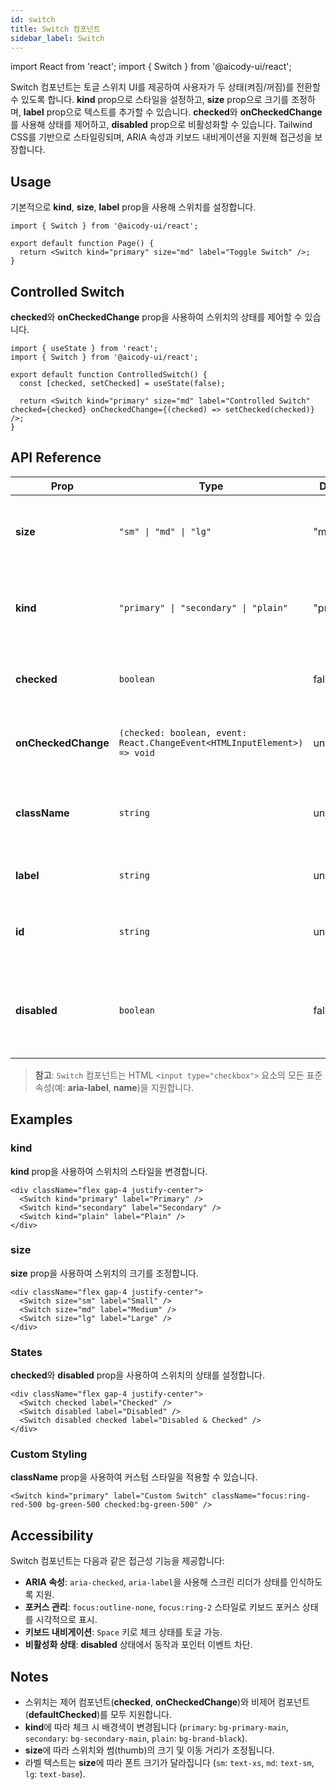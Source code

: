 ```yaml
---
id: switch
title: Switch 컴포넌트
sidebar_label: Switch
---
```


import React from 'react';
import { Switch } from '@aicody-ui/react';

Switch 컴포넌트는 토글 스위치 UI를 제공하여 사용자가 두 상태(켜짐/꺼짐)를 전환할 수 있도록 합니다. **kind** prop으로 스타일을 설정하고, **size** prop으로 크기를 조정하며, **label** prop으로 텍스트를 추가할 수 있습니다. **checked**와 **onCheckedChange**를 사용해 상태를 제어하고, **disabled** prop으로 비활성화할 수 있습니다. Tailwind CSS를 기반으로 스타일링되며, ARIA 속성과 키보드 내비게이션을 지원해 접근성을 보장합니다.

<div className="py-5 flex gap-4 justify-center">
  <Switch kind="primary" size="md" label="Toggle Switch" />
</div>

## Usage

기본적으로 **kind**, **size**, **label** prop을 사용해 스위치를 설정합니다.

```tsx
import { Switch } from '@aicody-ui/react';

export default function Page() {
  return <Switch kind="primary" size="md" label="Toggle Switch" />;
}
```

## Controlled Switch

**checked**와 **onCheckedChange** prop을 사용하여 스위치의 상태를 제어할 수 있습니다.

```tsx
import { useState } from 'react';
import { Switch } from '@aicody-ui/react';

export default function ControlledSwitch() {
  const [checked, setChecked] = useState(false);

  return <Switch kind="primary" size="md" label="Controlled Switch" checked={checked} onCheckedChange={(checked) => setChecked(checked)} />;
}
```

## API Reference

| Prop                | Type                                                                     | Default   | Description                                                             |
| ------------------- | ------------------------------------------------------------------------ | --------- | ----------------------------------------------------------------------- |
| **size**            | `"sm" \| "md" \| "lg"`                                                   | "md"      | 스위치의 크기 (sm: 4x7, md: 5x9, lg: 6x11, 단위: rem).                  |
| **kind**            | `"primary" \| "secondary" \| "plain"`                                    | "primary" | 스위치의 스타일 변형 (포커스 링 색상, 체크 시 배경 등).                 |
| **checked**         | `boolean`                                                                | false     | 스위치의 선택 상태. 제어 컴포넌트에서 사용.                             |
| **onCheckedChange** | `(checked: boolean, event: React.ChangeEvent<HTMLInputElement>) => void` | undefined | 체크 상태 변경 시 호출되는 이벤트 핸들러.                               |
| **className**       | `string`                                                                 | undefined | 추가적인 Tailwind CSS 클래스 또는 커스텀 스타일.                        |
| **label**           | `string`                                                                 | undefined | 스위치 옆에 표시할 라벨 텍스트.                                         |
| **id**              | `string`                                                                 | undefined | 스위치의 고유 ID. 지정하지 않으면 자동 생성됨.                          |
| **disabled**        | `boolean`                                                                | false     | 스위치를 비활성화 상태로 설정. 비활성화 시 투명도가 낮아지고 동작 차단. |

> **참고**: `Switch` 컴포넌트는 HTML `<input type="checkbox">` 요소의 모든 표준 속성(예: **aria-label**, **name**)을 지원합니다.

## Examples

### **kind**

**kind** prop을 사용하여 스위치의 스타일을 변경합니다.

<div className="flex gap-4 justify-center py-5">
  <Switch kind="primary" label="Primary" />
  <Switch kind="secondary" label="Secondary" />
  <Switch kind="plain" label="Plain" />
</div>

```tsx
<div className="flex gap-4 justify-center">
  <Switch kind="primary" label="Primary" />
  <Switch kind="secondary" label="Secondary" />
  <Switch kind="plain" label="Plain" />
</div>
```

### **size**

**size** prop을 사용하여 스위치의 크기를 조정합니다.

<div className="flex gap-4 justify-center py-5">
  <Switch size="sm" label="Small" />
  <Switch size="md" label="Medium" />
  <Switch size="lg" label="Large" />
</div>

```tsx
<div className="flex gap-4 justify-center">
  <Switch size="sm" label="Small" />
  <Switch size="md" label="Medium" />
  <Switch size="lg" label="Large" />
</div>
```

### States

**checked**와 **disabled** prop을 사용하여 스위치의 상태를 설정합니다.

<div className="flex gap-4 justify-center py-5">
  <Switch checked label="Checked" />
  <Switch disabled label="Disabled" />
  <Switch disabled checked label="Disabled & Checked" />
</div>

```tsx
<div className="flex gap-4 justify-center">
  <Switch checked label="Checked" />
  <Switch disabled label="Disabled" />
  <Switch disabled checked label="Disabled & Checked" />
</div>
```

### Custom Styling

**className** prop을 사용하여 커스텀 스타일을 적용할 수 있습니다.

<div className="py-5 flex justify-center">
  <Switch
    kind="primary"
    label="Custom Switch"
    className="focus:ring-red-500 bg-gray-500 checked:bg-green-500"
  />
</div>

```tsx
<Switch kind="primary" label="Custom Switch" className="focus:ring-red-500 bg-green-500 checked:bg-green-500" />
```

## Accessibility

Switch 컴포넌트는 다음과 같은 접근성 기능을 제공합니다:

- **ARIA 속성**: `aria-checked`, `aria-label`을 사용해 스크린 리더가 상태를 인식하도록 지원.
- **포커스 관리**: `focus:outline-none`, `focus:ring-2` 스타일로 키보드 포커스 상태를 시각적으로 표시.
- **키보드 내비게이션**: `Space` 키로 체크 상태를 토글 가능.
- **비활성화 상태**: **disabled** 상태에서 동작과 포인터 이벤트 차단.

## Notes

- 스위치는 제어 컴포넌트(**checked**, **onCheckedChange**)와 비제어 컴포넌트(**defaultChecked**)를 모두 지원합니다.
- **kind**에 따라 체크 시 배경색이 변경됩니다 (`primary`: `bg-primary-main`, `secondary`: `bg-secondary-main`, `plain`: `bg-brand-black`).
- **size**에 따라 스위치와 썸(thumb)의 크기 및 이동 거리가 조정됩니다.
- 라벨 텍스트는 **size**에 따라 폰트 크기가 달라집니다 (`sm`: `text-xs`, `md`: `text-sm`, `lg`: `text-base`).

